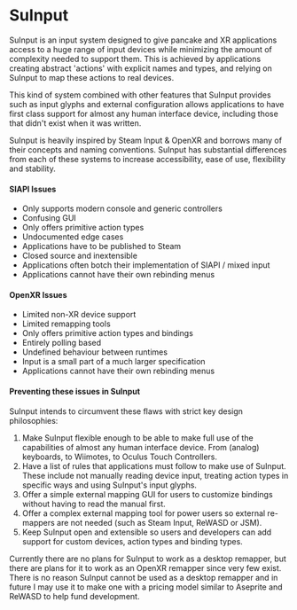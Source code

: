 # SuInput
SuInput is an input system designed to give pancake and XR applications access to a huge range of input devices while minimizing the amount of complexity needed to support them. This is achieved by applications creating abstract 'actions' with explicit names and types, and relying on SuInput to map these actions to real devices.

This kind of system combined with other features that SuInput provides such as input glyphs and external configuration allows applications to have first class support for almost any human interface device, including those that didn't exist when it was written.

SuInput is heavily inspired by Steam Input & OpenXR and borrows many of their concepts and naming conventions. SuInput has substantial differences from each of these systems to increase accessibility, ease of use, flexibility and stability.

#### SIAPI Issues
- Only supports modern console and generic controllers
- Confusing GUI
- Only offers primitive action types
- Undocumented edge cases
- Applications have to be published to Steam
- Closed source and inextensible
- Applications often botch their implementation of SIAPI / mixed input
- Applications cannot have their own rebinding menus

#### OpenXR Issues
- Limited non-XR device support
- Limited remapping tools
- Only offers primitive action types and bindings
- Entirely polling based
- Undefined behaviour between runtimes
- Input is a small part of a much larger specification
- Applications cannot have their own rebinding menus

#### Preventing these issues in SuInput
SuInput intends to circumvent these flaws with strict key design philosophies: 

1. Make SuInput flexible enough to be able to make full use of the capabilities of almost any human interface device. From (analog) keyboards, to Wiimotes, to Oculus Touch Controllers.
2. Have a list of rules that applications must follow to make use of SuInput. These include not manually reading device input, treating action types in specific ways and using SuInput's input glyphs.
3. Offer a simple external mapping GUI for users to customize bindings without having to read the manual first.
4. Offer a complex external mapping tool for power users so external re-mappers are not needed (such as Steam Input, ReWASD or JSM).
5. Keep SuInput open and extensible so users and developers can add support for custom devices, action types and binding types.

Currently there are no plans for SuInput to work as a desktop remapper, but there are plans for it to work as an OpenXR remapper since very few exist. There is no reason SuInput cannot be used as a desktop remapper and in future I may use it to make one with a pricing model similar to Aseprite and ReWASD to help fund development.
